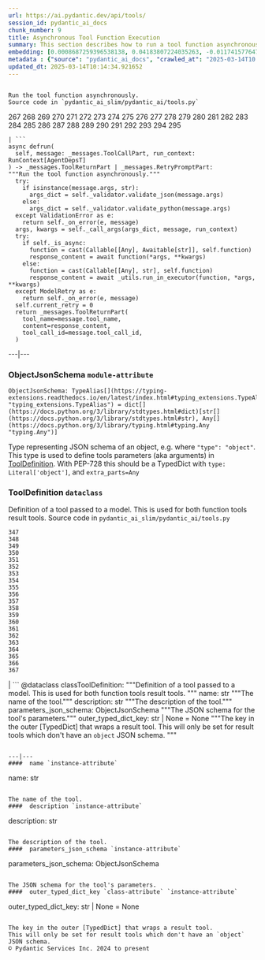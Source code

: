 ```yaml
---
url: https://ai.pydantic.dev/api/tools/
session_id: pydantic_ai_docs
chunk_number: 9
title: Asynchronous Tool Function Execution
summary: This section describes how to run a tool function asynchronously using the `async def run` method. It outlines handling input validation with JSON or Python args, managing errors through validation exceptions, and executing the function based on its async status.
embedding: [0.0008687259396538138, 0.04183807224035263, -0.0117415776476264, -0.02721911296248436, 0.03708111122250557, 0.0020159082487225533, -0.010958419181406498, -0.02044334076344967, -0.023947250097990036, -0.024434547871351242, 0.016452131792902946, -0.05072547495365143, 0.04548121243715286, -0.05170007050037384, 0.014502936974167824, 0.03343797102570534, -0.02619810588657856, 0.030050085857510567, 0.0037272549234330654, 0.06260628253221512, 0.02075660414993763, -0.01798364147543907, 0.02177761122584343, 0.03023572266101837, 0.024643391370773315, -0.017217887565493584, 0.005731560755521059, 0.050214968621730804, 0.01703224889934063, 0.013180268928408623, 0.002023159759119153, -0.016846612095832825, 0.009357294999063015, 0.003147137351334095, 0.011497928760945797, -0.03397167846560478, 0.033553995192050934, -0.00864375103265047, 0.002981803845614195, 0.021858826279640198, -0.05067906528711319, -0.06362728774547577, 0.016939431428909302, 0.002249405486509204, -0.030746227130293846, -0.020675387233495712, 0.018285302445292473, 0.05142161250114441, 0.0031355349346995354, -0.028750622645020485, -0.03132634609937668, 0.03197607770562172, 0.007257269695401192, 0.047151949256658554, -0.05996094271540642, -0.0025278618559241295, -0.01764717325568199, 0.045388393104076385, 0.01142831426113844, -0.010569741018116474, 0.0030108096543699503, 0.012808994390070438, -0.0047105541452765465, 0.05856866016983986, -0.03165121003985405, -0.010181061923503876, -0.02380802109837532, 0.037289950996637344, -0.0463629886507988, -0.020257702097296715, 0.02930753491818905, 0.0536956749856472, -0.058336615562438965, -0.026267720386385918, 0.012159262783825397, -0.051514431834220886, -0.029469968751072884, 0.07318761944770813, 0.023900840431451797, -0.041049111634492874, -0.022021260112524033, 0.019909631460905075, -0.024272115901112556, 0.02923792228102684, -0.03438936546444893, -0.06274550408124924, -0.02520030364394188, -0.03506230190396309, -0.017496343702077866, -0.018969841301441193, -0.016579758375883102, -0.030073290690779686, -0.02622131071984768, 0.02111627720296383, 0.0781998410820961, 0.022868230938911438, -0.009467517025768757, 0.00645670760422945, -0.02314668707549572, -0.0037185531109571457, 0.05081829056143761, 0.021963248029351234, -0.044436998665332794, 0.015581956133246422, 0.035596009343862534, -0.0038983896374702454, 0.010946816764771938, -0.03877505287528038, -0.04109552130103111, -0.006189853418618441, -0.11296048015356064, 0.0009180359193123877, -0.026058876886963844, 0.03431975096464157, -0.06339523941278458, -0.013400713913142681, -0.029168307781219482, 0.05508795753121376, -0.00010659659164957702, -0.016057651489973068, -0.04545800760388374, -0.0070426263846457005, 0.03290426358580589, -0.0010993226896971464, -0.014212878420948982, 0.039610423147678375, -0.03292746841907501, -0.017113465815782547, -0.08052030950784683, -0.0019723994191735983, 0.02308867685496807, 0.027126293629407883, -0.004475606605410576, -0.026058876886963844, -0.0038142725825309753, -0.02589644491672516, -0.06812899559736252, 0.008869996294379234, -0.047151949256658554, 0.006334883160889149, -0.0036170324310660362, -0.02893625944852829, 0.009745974093675613, 9.463166497880593e-05, -0.007495117839425802, 0.030699817463755608, -0.014317299239337444, -0.00847551692277193, -0.018227292224764824, 0.03169761970639229, 0.002316119149327278, 0.019840018823742867, 0.027126293629407883, -0.026638995856046677, -0.02452736720442772, 0.019259899854660034, 0.04035297408699989, 0.0583830252289772, 0.016069253906607628, -0.02106986753642559, -0.011347098276019096, 0.011654560454189777, -0.012553742155432701, 0.02045494318008423, -0.021220697090029716, -0.010065038688480854, 0.01673058792948723, -0.043694447726011276, -0.05791892856359482, -0.02319309674203396, -0.004458202980458736, -0.017473138868808746, -0.05002933368086815, 0.02796166203916073, 0.030119700357317924, 0.009508125483989716, -0.026708608493208885, -0.030351746827363968, -0.02898266911506653, -0.04891550540924072, -0.011677765287458897, -0.018250497058033943, -0.06372010707855225, -0.020234497264027596, -0.04434417933225632, -0.0341109074652195, 0.009769178926944733, -0.011057039722800255, 0.022717401385307312, 0.02513068914413452, 0.018563760444521904, 0.010378302074968815, 0.03058379329741001, 0.024063274264335632, 0.0019216391956433654, -0.03705790638923645, 0.040979500859975815, -0.007529925089329481, 0.03202248364686966, 0.02351796254515648, 0.02274060621857643, 0.03974965214729309, 0.03306669741868973, 0.008417504839599133, 0.027056679129600525, -0.04868346080183983, -0.0016982939559966326, -0.0019723994191735983, -0.023552769795060158, -0.06084272265434265, -0.023564372211694717, -0.04594530537724495, 0.024689801037311554, 0.01222887635231018, 0.007593737915158272, -0.011996829882264137, -0.02445775270462036, 0.012878607958555222, 0.00604482414200902, 0.022206896916031837, 0.009403704665601254, 0.03981926292181015, 0.05759406462311745, -0.009716968052089214, -0.017241092398762703, 0.02039693109691143, -0.018575362861156464, -0.047755271196365356, 0.0012247730046510696, 0.01942233368754387, -0.002210247563198209, -0.010285482741892338, 0.02550196461379528, -0.03647778928279877, -0.0045423200353980064, -0.08233027160167694, 0.023309120908379555, -0.013226678594946861, 0.039587218314409256, -0.025966059416532516, -0.00038722841418348253, -0.0005514741642400622, -0.016591360792517662, 0.0651123896241188, 0.0004622811102308333, 0.01206644345074892, 0.048776280134916306, -0.01594162918627262, 0.033182721585035324, 0.011550139635801315, 0.09151933342218399, -0.05276748538017273, 0.04246459901332855, 0.005139840766787529, -0.037986092269420624, -0.002665639854967594, 0.010105646215379238, -0.010610348545014858, -0.02998047135770321, 0.01226368360221386, 0.010239074006676674, -0.01673058792948723, -0.012832199223339558, -0.009328288957476616, -0.0034342955332249403, -0.00595200527459383, 0.017159875482320786, 0.018610168248414993, 0.008684358559548855, -0.017090260982513428, 0.048172954469919205, 0.05276748538017273, 0.04868346080183983, 0.005981011316180229, 0.00012010244972771034, 0.007002017926424742, -0.004260962828993797, 0.048869095742702484, -0.015396318398416042, -0.03903030604124069, 0.014398516155779362, 0.03132634609937668, 0.042673442512750626, 0.034203726798295975, -0.021580370143055916, 0.017844414338469505, -0.005476308986544609, -0.028727417811751366, -0.016765395179390907, -0.01626649498939514, -0.008527726866304874, 0.02895946428179741, 0.014352106489241123, 0.01175898127257824, -0.030444566160440445, -0.010587143711745739, 0.034505389630794525, -0.009247072972357273, -0.00293684471398592, -0.041049111634492874, 0.009728570468723774, -0.022891435772180557, 0.0036750442814081907, -0.0031558391638100147, 0.009745974093675613, 0.034598205238580704, 0.030490975826978683, -0.016220085322856903, 0.024596981704235077, -0.017206285148859024, 0.04046899452805519, 0.045133139938116074, -0.023007459938526154, -0.02749756909906864, -0.04051540419459343, 0.01695103384554386, 0.002155136549845338, 0.0067003569565713406, -0.00621885946020484, 0.02316989190876484, -0.004707653541117907, -0.01874939724802971, 0.005261665675789118, 0.0009165856172330678, -0.009844593703746796, 0.021510755643248558, -0.0380789116024971, 0.019874826073646545, -0.014468129724264145, -0.0004561173846013844, 0.01666097342967987, -0.05211775377392769, -0.0055459230206906796, 0.04550441727042198, 0.029748424887657166, -0.002965850755572319, 0.009827190078794956, 0.03974965214729309, -0.028124095872044563, 0.06218859553337097, -0.04601491987705231, 0.007877995260059834, -0.07750369608402252, -0.04388008639216423, 0.004872987046837807, 0.018528953194618225, 0.008997621946036816, 0.050447016954422, -0.023378735408186913, 0.03496948257088661, 0.02998047135770321, -0.0014415920013561845, 0.019225094467401505, 0.04761604219675064, -0.05081829056143761, -0.04281267151236534, -0.010569741018116474, -0.018099665641784668, -0.023877635598182678, 0.004417594522237778, -0.024596981704235077, 0.0039767054840922356, 0.01226368360221386, 0.008434908464550972, -0.04571325704455376, 0.022914640605449677, -0.0005942578427493572, -0.01277418714016676, -0.013481930829584599, -0.03617612645030022, 0.003962202463299036, 0.008945412002503872, -0.011875005438923836, -0.04142038896679878, 0.00664234533905983, -0.010279681533575058, -0.013365906663239002, 0.02210247702896595, 0.014665369875729084, -0.0144449258223176, 0.07648269087076187, 0.010273880325257778, -0.007031023968011141, -0.005145641975104809, 0.031071092933416367, 0.02515389397740364, 0.029469968751072884, 0.011526934802532196, -0.021649984642863274, 0.005653244908899069, 0.030467770993709564, -0.06079631298780441, -0.0047946712002158165, -0.008214463479816914, -0.018552158027887344, 0.004922296851873398, 0.005647443700581789, 0.02349475771188736, 0.06724721938371658, -0.030142905190587044, -0.0069033983163535595, -0.0034749037586152554, 0.0033066696487367153, -0.0018186683300882578, -0.026082081720232964, 0.0524890311062336, 0.014967030845582485, 0.02784563973546028, 0.017600765451788902, 0.01224047876894474, 0.06766490638256073, 0.030119700357317924, 0.0002887897426262498, 0.0013444222277030349, 0.0069556087255477905, -0.04924037307500839, 0.00713544525206089, 0.0030108096543699503, 0.015013440512120724, 0.009264476597309113, -0.01125427894294262, -0.04826577380299568, -0.03666342422366142, -0.026314130052924156, 0.013516737148165703, 0.07755010575056076, 0.021893633529543877, -0.07513681799173355, 0.019805211573839188, -0.017774799838662148, 0.02851857617497444, 0.011637156829237938, 0.06436983495950699, -0.022961050271987915, 0.004562624264508486, -0.02352956496179104, -0.010436313226819038, 0.024040069431066513, 0.004725057166069746, 0.04285908117890358, 0.0038548808079212904, -0.019248297438025475, 0.0016330307116732001, 0.055598460137844086, -0.04596851021051407, -0.019109070301055908, -0.008539329282939434, -0.03264901041984558, 0.05508795753121376, -0.02307707443833351, 0.002294364618137479, 0.03292746841907501, -0.07281634956598282, -0.013365906663239002, 0.009699564427137375, -0.04343919828534126, 0.03030533716082573, -0.00739069702103734, 0.024596981704235077, -0.0018244695384055376, 0.04139718413352966, -0.0031732425559312105, -0.017206285148859024, 0.014317299239337444, -0.03601369261741638, -0.03696508705615997, 0.011938817799091339, 0.01222887635231018, 0.0005275443545542657, -0.023007459938526154, 0.005267466884106398, 0.049472417682409286, 0.026662200689315796, -0.00655532767996192, 0.008661153726279736, -0.02275220863521099, 0.024991462007164955, -0.01294822245836258, 0.0586150698363781, 0.03360040485858917, 0.0060506253503263, -0.01667257584631443, -0.03392527252435684, 0.020478148013353348, -0.017600765451788902, 0.03968003764748573, -0.008695960976183414, 0.003498108359053731, 0.021209094673395157, -0.010511728934943676, -0.01944553852081299, -0.0014060597168281674, 0.05077188089489937, -0.010749576613307, 0.016579758375883102, 0.044390588998794556, -0.03712752088904381, -0.003007909283041954, -0.016556553542613983, -0.040631428360939026, 0.0142940953373909, 0.008388498798012733, 0.0326722152531147, 0.03404129296541214, 0.0073790946044027805, 0.01733390986919403, 0.026267720386385918, -0.016544951125979424, -0.0030862251296639442, 0.04770886152982712, -0.0714704766869545, -0.0001717691629892215, 0.030908659100532532, 0.03362360969185829, 0.022589774802327156, 0.0070078191347420216, -0.008626347407698631, -0.00813324749469757, 0.008521925657987595, -0.011196267791092396, -0.0014466679422184825, -0.01671898551285267, -0.014572551473975182, -0.01476979162544012, 0.015245487913489342, -0.007454509846866131, 0.01603444665670395, -0.004478507209569216, -0.04738399758934975, -0.010650957003235817, 0.014398516155779362, 0.009229669347405434, 0.026662200689315796, 0.010737975127995014, -0.04434417933225632, -0.01293662004172802, 0.00815645232796669, 0.006833783816546202, 0.0015663171652704477, 0.003315371461212635, 0.015222283080220222, 0.018911829218268394, 0.0007461761124432087, -0.00630007591098547, 0.014479732140898705, 0.06645826250314713, -0.007599539123475552, 0.00562423886731267, 0.027984866872429848, 0.0022131481673568487, 0.01275098230689764, -0.026314130052924156, 0.04102591052651405, -0.049147553741931915, 0.01241451408714056, -0.0010369600495323539, -0.016498541459441185, -0.021522358059883118, -0.0043189749121665955, -0.010366699658334255, 0.01902785338461399, -0.002462598728016019, 0.023332325741648674, 0.03230094164609909, -0.029493173584342003, 0.037591613829135895, 0.040979500859975815, -0.009026627987623215, -0.002707698382437229, -0.0008941060514189303, 0.006601736880838871, 0.008957014419138432, -0.012472526170313358, -0.013064245693385601, -0.012217273935675621, -0.0151062598451972, 0.009537131525576115, -0.027358340099453926, -0.018575362861156464, -0.015384715981781483, -0.011608150787651539, -0.02759038843214512, 0.021847223863005638, 0.02074500173330307, -0.019805211573839188, 0.015025042928755283, 0.00680477824062109, -0.0063812923617661, -0.014201276004314423, -0.050911109894514084, 0.008278276771306992, 0.015570353716611862, -0.010355097241699696, -0.0019723994191735983, -0.01938752643764019, -0.028727417811751366, 0.025061074644327164, 0.012159262783825397, -0.03629215061664581, 0.011996829882264137, 0.023924045264720917, -0.05434540659189224, -0.0020507152657955885, 0.018900228664278984, -0.05063265562057495, -0.010378302074968815, 0.019851621240377426, 0.017577560618519783, -0.05058624595403671, 0.03942478448152542, -0.015396318398416042, -0.0035532196052372456, -0.017914028838276863, -0.023541167378425598, -0.0072108604945242405, 0.017264297232031822, 0.004353781696408987, 0.02180081605911255, 0.05750124529004097, -0.04357842728495598, -0.02719590812921524, -0.005914297886192799, 0.006334883160889149, 0.01738031953573227, 0.009716968052089214, 0.013215076178312302, -0.002062317682430148, -0.008759774267673492, 0.005482110194861889, 0.05986812338232994, -0.03937837481498718, 0.004298670683056116, 0.0360368974506855, 0.002494505140930414, -0.024991462007164955, 0.02993406169116497, 0.01478139404207468, 0.0012871356448158622, -0.0070078191347420216, -0.017902426421642303, 0.005516917444765568, 0.0633024200797081, 0.02487543784081936, -0.0027454060036689043, 0.016115663573145866, 0.005424098577350378, -0.0048149749636650085, 0.019491948187351227, 0.0011014980264008045, 0.026662200689315796, 0.01662616804242134, -0.014920622110366821, -0.00847551692277193, -0.006329081952571869, 0.021940043196082115, -0.007843188010156155, -0.003544517792761326, 0.0065321228466928005, -0.008510323241353035, 0.022009657695889473, -0.04571325704455376, -0.03153518587350845, -0.004136237781494856, -0.0016576857306063175, 0.014688574708998203, 0.035201530903577805, 0.010436313226819038, 0.0058852918446063995, 0.008730768226087093, 0.0027381544932723045, -0.0075705330818891525, 0.01206644345074892, 0.010012827813625336, 0.010784383863210678, 0.020466545596718788, 0.010761179029941559, 0.017519548535346985, -0.025409145280718803, -0.029353944584727287, 0.04703592509031296, -0.030073290690779686, -0.014386913739144802, -0.042418189346790314, 0.007576334290206432, 0.0647411122918129, -0.015199078246951103, 0.03269542008638382, 0.029493173584342003, 0.04343919828534126, 0.02349475771188736, 0.008724967017769814, -0.030467770993709564, -0.005073127336800098, -0.01593002676963806, 0.014665369875729084, 0.02207927219569683, 0.00714704766869545, 0.01671898551285267, -0.04107231646776199, -0.04385688155889511, -0.02445775270462036, -0.004907793831080198, -0.030792636796832085, -0.016417324542999268, -0.025061074644327164, 0.009687962010502815, -0.009861997328698635, -0.025037871673703194, 0.06084272265434265, -0.04128115996718407, -0.02448095753788948, 0.0035474183969199657, -0.042650237679481506, 0.004240659065544605, -0.0166377704590559, -0.004211653023958206, 0.022636184468865395, 0.021499153226614, 0.019990848377346992, 0.005746063776314259, -0.02752077393233776, 0.0025278618559241295, -0.01570958085358143, -0.01698583923280239, -0.0024451951030641794, -0.017879221588373184, -0.014085252769291401, 0.03332194685935974, -0.008504522033035755, -0.009647353552281857, -0.02315828949213028, 0.012727777473628521, -0.019909631460905075, -0.03067661263048649, 0.0002808131102938205, -0.02956278808414936, -0.030142905190587044, 0.035944078117609024, -0.019793609157204628, 0.009218066930770874, 0.0354335755109787, 0.015825605019927025, -0.001846223953180015, -0.009107844904065132, -0.014932224527001381, -0.0029702014289796352, -0.031094297766685486, 0.033136311918497086, -0.021603574976325035, 0.024968257173895836, -0.00798241700977087, 0.006427701562643051, -0.01565157063305378, 0.005511116236448288, 0.0019158379873260856, 0.010836594738066196, -0.0018215689342468977, 0.00034208802389912307, -0.029771629720926285, 0.020826218649744987, -0.010848197154700756, -0.010540734976530075, -0.028797032311558723, 0.04803372919559479, -0.027033474296331406, -0.0325561948120594, 0.0016634869389235973, 0.017519548535346985, -0.007512521464377642, -0.002146434737369418, -0.015117861330509186, -0.008295680396258831, -0.019816813990473747, 0.004617735277861357, 0.011526934802532196, -0.02104666270315647, 0.021255504339933395, -0.03513191640377045, -0.004556823056191206, 0.001253053778782487, -0.0052384608425199986, -0.01376038696616888, -0.021011855453252792, -0.009450114332139492, 0.028077686205506325, 0.0016025746008381248, -0.02040853351354599, -0.014166468754410744, -0.023738408461213112, 0.0285881906747818, -0.036547400057315826, 0.00029585990705527365, 0.029400354251265526, 0.00687439227476716, 0.0073500885628163815, -0.027683205902576447, 0.012692970223724842, -0.09407185018062592, -0.02383122593164444, 0.022601377218961716, 0.018308507278561592, 0.0037794653326272964, -0.019561560824513435, -0.0008897552033886313, 0.040306564420461655, -0.02891305647790432, -0.03596728295087814, -0.005815677810460329, 0.010140453465282917, 0.0038287753704935312, 0.01224047876894474, 0.025014666840434074, -0.011538537219166756, 0.005067326128482819, -0.027010269463062286, 0.016823407262563705, 0.0026148795150220394, 0.005099232774227858, 0.026128491386771202, -0.021603574976325035, 0.0059404028579592705, -0.03715072572231293, -0.004472706001251936, -0.016173675656318665, 0.024248911067843437, 0.03937837481498718, 0.0166377704590559, -0.0009702465031296015, -0.013400713913142681, -0.027335135266184807, 0.035851262509822845, -0.05341721698641777, 0.012368104420602322, 8.239481394411996e-05, 0.016243290156126022, 0.024272115901112556, -0.018610168248414993, 0.02113948203623295, -0.023610781878232956, 0.024805823341012, 0.016150470823049545, 0.029446763917803764, 0.0015561651671305299, -0.022949447855353355, 0.023343928158283234, 0.003489406779408455, 0.04316074028611183, -0.006021619308739901, 0.020837821066379547, 0.011219472624361515, -0.027358340099453926, 0.06604057550430298, 0.030026881024241447, -0.02316989190876484, -0.047755271196365356, 0.005247162654995918, 0.05722278729081154, 0.029168307781219482, 0.005656145513057709, -0.010795986279845238, -0.01155593991279602, 0.01937592402100563, -0.027056679129600525, -0.022601377218961716, -0.0228218212723732, -0.029818039387464523, -0.023610781878232956, 0.010250676423311234, 0.0159764364361763, -0.0013560246443375945, -0.013725579716265202, -0.0069033983163535595, 0.021568767726421356, -0.023680396378040314, -0.03501589223742485, -0.0013429720420390368, -0.004832378588616848, 0.07634346187114716, -0.02311187982559204, -0.006752567365765572, 0.04311433061957359, -0.034528594464063644, 0.0030833245255053043, -0.0008970066555775702, 0.013679170049726963, 0.009322487749159336, 0.002588774310424924, 0.023738408461213112, 0.03158159554004669, 0.024945052340626717, -0.006851187441498041, -0.040329769253730774, -0.013342701829969883, -0.017426729202270508, 0.009270277805626392, 0.00722826411947608, -0.020153282210230827, 0.009368897415697575, 0.021847223863005638, -0.02517709881067276, -0.011793788522481918, -0.01661456562578678, 0.03290426358580589, -0.015431125648319721, -0.0313495472073555, -0.036500994116067886, 0.03949439898133278, 0.020014053210616112, 0.018911829218268394, 0.007193456869572401, 0.03810211643576622, -0.04021374508738518, 0.001853475347161293, 0.11221792548894882, -0.004797571804374456, -0.010436313226819038, 0.007860591635107994, -0.01695103384554386, 0.048172954469919205, 0.0037649625446647406, 0.0015692177694290876, -0.015883617103099823, 0.02515389397740364, -0.011625554412603378, 0.011654560454189777, -0.023030664771795273, -0.011671964079141617, 0.022195294499397278, 0.029493173584342003, -0.020628977566957474, 0.034598205238580704, -0.038983896374702454, 0.00081869080895558, 0.030050085857510567, -0.04466904699802399, -0.03942478448152542, -0.031071092933416367, -0.014920622110366821, -0.006578532513231039, 0.041606027632951736, -0.006746766157448292, -0.0027468563057482243, -0.0009426909382455051, -0.00664234533905983, -0.014526141807436943, 0.03492307290434837, -0.0126117542386055, -0.021963248029351234, 0.020884228870272636, 0.017461536452174187, 0.05267466977238655, 0.017438331618905067, 0.047128744423389435, 0.0015460130525752902, -0.031790439039468765, -0.0401209257543087, 0.004524916410446167, -0.04139718413352966, 0.030166110023856163, -0.02011847496032715, -0.011544338427484035, -0.0402369499206543, -0.030073290690779686, 0.0013828551163896918, 0.008028825744986534, -0.00603902293369174, -0.004449501167982817, 0.009821388870477676, 0.009351493790745735, 0.03608330711722374, -0.005557525437325239, 0.02002565562725067, 0.04346240311861038, -0.0024887039326131344, 0.00045430450700223446, -0.004812074359506369, 0.08915245532989502, 0.017879221588373184, -0.01598803885281086, 0.026267720386385918, -0.020872626453638077, 0.019793609157204628, 0.007587936706840992, 0.003831675974652171, -0.015245487913489342, 0.008893201127648354, 0.002420540200546384, 0.026314130052924156, 0.01603444665670395, -0.01445652823895216, 0.010563939809799194, -0.016835009679198265, 0.023970454931259155, 0.07824624329805374, 0.009351493790745735, 0.023691998794674873, 0.023993659764528275, 0.008446510881185532, 0.05128238722681999, -0.014166468754410744, 0.0010804688790813088, 0.0268478374928236, 0.018308507278561592, 0.001168211572803557, 0.006189853418618441, -0.02240413799881935, 0.0057170577347278595, 0.00353001500479877, -0.030003676190972328, 0.03529434651136398, -0.015593558549880981, -0.036500994116067886, 0.005389291327446699, -0.01142831426113844, -0.012542139738798141, 0.003878085408359766, -0.01832010969519615, -0.01706705614924431, -0.007802580017596483, -0.010123049840331078, -0.001898434478789568, 0.0018288203282281756, 0.029330739751458168, -0.010418910533189774, 0.03738277032971382, 0.02656938135623932, -0.02069859206676483, -0.01208964828401804, 0.003747558919712901, -0.0436016321182251, -0.0009144101641140878, 0.043764062225818634, -0.03158159554004669, 0.034830253571271896, -0.009943213313817978, -0.021974850445985794, 0.03209209814667702, 0.015755990520119667, 0.004333477467298508, 0.0262445155531168, -0.009328288957476616, -0.002543815178796649, 0.018598565831780434, 0.0442049540579319, 0.046084534376859665, 0.012704572640359402, -0.018146075308322906, 0.025223508477211, 0.0018650777637958527, -0.00730367936193943, -0.0002831698511727154, -0.00010632466000970453, -0.04413533955812454, 0.013238281011581421, 0.030699817463755608, -0.015071452595293522, 0.016800202429294586, 0.032509785145521164, 0.02106986753642559, 0.01277418714016676, 0.005168846808373928, -0.020686989650130272, -0.013516737148165703, 0.011306489817798138, 0.012971427291631699, 0.027822434902191162, 0.034853458404541016, -0.02183562144637108, 0.013783591799438, -0.015059850178658962, 0.005084729753434658, 0.05146802216768265, -0.028843441978096962, -0.03942478448152542, -0.00588239124044776, 0.00620725704357028, -0.02517709881067276, -0.038264550268650055, -0.022949447855353355, 0.03766122832894325, 0.008086837828159332, 0.01905105821788311, -0.04149000346660614, 0.010581343434751034, -0.021847223863005638, 0.004916495643556118, 0.012170865200459957, -0.007651749532669783, 0.027706410735845566, 0.0042841676622629166, -0.02821691520512104, 0.01799524389207363, -0.00344009674154222, 0.008974417112767696, 0.016881419345736504, -0.002835324266925454, 0.0007070181891322136, 0.017426729202270508, -0.011312291026115417, -0.009165856055915356, 0.0041710445657372475, 0.019793609157204628, -0.01156754232943058, -0.012785789556801319, -0.010952617973089218, 0.007640147116035223, 0.022206896916031837, -0.019236695021390915, -0.04211653023958206, 0.01601124182343483, 0.01661456562578678, 0.018540555611252785, 0.02789204940199852, -0.04007451608777046, 0.007999819703400135, -0.007437106221914291, -0.0004626436857506633, 0.015361511148512363, 0.034876663237810135, 0.029864449054002762, -0.002976002637296915, 0.02953958325088024, -0.012716175056993961, -0.025919649749994278, 0.0010442114435136318, -0.0069033983163535595, -0.019816813990473747, 0.019480345770716667, -0.015059850178658962, 0.00595200527459383, 0.008353691548109055, -0.03571203351020813, -0.015280294232070446, -0.04622375965118408, -0.004861384630203247, -0.012669766321778297, -0.030862251296639442, 0.002891885582357645, -0.0027860142290592194, -0.0012254981556907296, -0.01091781072318554, 0.007930206134915352, -0.016498541459441185, 0.0004840355250053108, 0.02617490105330944, -0.002712049288675189, -0.000864375033415854, 0.07202738523483276, 0.01425928808748722, 0.028031276538968086, 0.020837821066379547, -0.024713005870580673, -0.004075325559824705, -0.009548733942210674, 0.0030340144876390696, -0.014062047936022282, -0.00680477824062109, -0.01840132661163807, 0.02242734283208847, 0.024921847507357597, 0.009090441279113293, 0.010964220389723778, -0.02926112525165081, -0.01768198050558567, -0.00689759710803628, 0.026058876886963844, 0.019259899854660034, -0.0022537563927471638, 0.022961050271987915, -0.01872619241476059, -0.029748424887657166, 0.00638709357008338, -0.011196267791092396, 0.025316327810287476, -0.03803250193595886, 0.029168307781219482, 0.012298490852117538, -0.020988650619983673, 0.003408190328627825, 0.02960919588804245, -0.011880805715918541, -0.029818039387464523, 0.0007548778667114675, 0.02010687254369259, -0.020141679793596268, -0.0021348323207348585, -0.015407920815050602, 0.0159764364361763, -0.004872987046837807, 0.004780168179422617, 0.01425928808748722, 0.006062227766960859, 0.006079631391912699, 0.011387706734240055, -0.03636176511645317, 0.015744388103485107, 0.022612979635596275, 0.01977040432393551, -0.026476562023162842, -0.008295680396258831, -0.00587368942797184, -0.0006682228413410485, -0.010256477631628513, -0.003489406779408455, 0.03596728295087814, -0.005252963863313198, 0.03025892749428749, -0.023297518491744995, 0.005928800906985998, -0.014189673587679863, 0.01800684630870819, 0.01374878454953432, -0.015222283080220222, 0.018865421414375305, -0.04854423180222511, -0.0064799124374985695, 0.04826577380299568, -0.02139473333954811, 0.021684791892766953, -0.022276511415839195, -0.021615177392959595, 0.002281312132254243, 0.032486580312252045, -0.0018172180280089378, -0.04478507116436958, 0.022253306582570076, 0.013644363731145859, 0.00798241700977087, -0.009287681430578232, -0.0285881906747818, 0.02851857617497444, -0.06191013753414154, -0.03877505287528038, 0.0023813822772353888, -0.013365906663239002, -0.0025278618559241295, 0.027706410735845566, 0.047755271196365356, -0.013342701829969883, -0.004397290758788586, 0.04399611055850983, 0.03067661263048649, 0.0019709491170942783, 0.000432550092227757, -0.026708608493208885, 0.0021812417544424534, 0.015361511148512363, 0.021313516423106194, 0.014363708905875683, -0.01832010969519615, 0.030374951660633087, 0.008046229369938374, -0.006996216718107462, 0.003660541260614991, -0.02926112525165081, -0.014050445519387722, 0.01256534457206726, 0.013899615034461021, 0.019642777740955353, 0.0032428568229079247, -0.0032631608191877604, 0.029516378417611122, -0.02182401902973652, -0.041327569633722305, 0.01874939724802971, -0.02928433008491993, -0.02923792228102684, 0.030096495524048805, -0.020965445786714554, -0.0004941875813528895, 0.021940043196082115, -0.024272115901112556, 0.021232299506664276, 0.009293481707572937, -0.07337325811386108, -0.0026554877404123545, 0.0015561651671305299, -0.00647411122918129, 0.004693150520324707, 0.010604547336697578, -0.019990848377346992, -0.014514539390802383, -0.0027309029828757048, 0.003318272065371275, -0.018865421414375305, -0.03032854199409485, 0.01697423681616783, -0.005638741888105869, 0.007193456869572401, 0.0016852413536980748, -0.023053869605064392, -0.0004934624303132296, -0.004603232257068157, 0.01732230745255947, 0.010894606821238995, -0.0069033983163535595, 0.004217454232275486, -0.014560949057340622, -0.008864195086061954, 0.018958238884806633, -0.014549346640706062, -0.0067119593732059, -0.052535440772771835, 0.015895219519734383, -0.00310652912594378, -0.023390337824821472, 0.01764717325568199, 0.0394015796482563, 0.006010017357766628, -0.005891093052923679, 0.024272115901112556, 0.008753973059356213, 0.06664389371871948, 0.0075705330818891525, 0.008928008377552032, 0.0012276736088097095, 0.004394390154629946, -0.0052413614466786385, -0.01294822245836258, 0.02073339931666851, 0.00013859369209967554, 0.019840018823742867, -0.0014444924890995026, 0.011875005438923836, -0.011219472624361515, -0.004098529927432537, -0.041745252907276154, -0.021882031112909317, 0.0019230894977226853, 0.02314668707549572, 0.01699744164943695, -0.010865600779652596, -0.0036808454897254705, -0.011863403022289276, -0.01159654837101698, -0.026708608493208885, -0.02749756909906864, 0.02217208966612816, 0.008463914506137371, 0.0011566092725843191, -0.015407920815050602, -0.0027352538891136646, 0.02691745199263096, -0.006253666710108519, -0.019190287217497826, 0.020304111763834953, 0.020965445786714554, 0.0018447736511006951, -0.0077387671917676926, -0.01175898127257824, -0.015616762451827526, -0.0053747883066535, 0.01873779483139515, -0.00172149867285043, 0.006236263085156679, 0.023541167378425598, 0.011497928760945797, -0.018958238884806633, 0.004629337694495916, 0.01909746788442135, -0.02689424715936184, 0.028773827478289604, 0.015872014686465263, 0.00663074292242527, -0.008910604752600193, 0.03545678034424782, -0.04835859313607216, -0.0018578262533992529, -0.02721911296248436, 0.024921847507357597, -0.013041040860116482, 0.0059694088995456696, -0.019538357853889465, 0.011091846041381359, 0.026337334886193275, -0.0018085162155330181, 0.024272115901112556, -0.020884228870272636, -0.029678810387849808, -0.0063928947784006596, -0.013215076178312302, 0.009542932733893394, -0.02003725804388523, -0.03666342422366142, 0.008289879187941551, 0.005244262050837278, -0.004887490067631006, -0.021209094673395157, 0.02993406169116497, -0.015373113565146923, 0.01801844872534275, 0.0016605863347649574, 0.004722156561911106, 0.009189060889184475, 0.012356502935290337, 0.0023886337876319885, 0.001292211702093482, 0.0001977838110178709, 0.04116513580083847, -0.008545130491256714, -0.021928440779447556, 0.005223957821726799, 0.00553722120821476, -0.004368284717202187, -0.01735711470246315, 0.007118041627109051, 0.02656938135623932, 0.0007414626888930798, -0.010604547336697578, 0.0024916045367717743, 0.003747558919712901, -0.006236263085156679, 0.02517709881067276, -0.019515153020620346, 0.00595200527459383, -0.031488776206970215, 0.014653767459094524, -0.0016098259948194027, -0.0013473228318616748, 0.009032429195940495, 0.015512341633439064, 0.002630832837894559, 0.02547875978052616, -0.02239253558218479, -0.0016228787135332823, 0.017821209505200386, -0.03666342422366142, -0.023726806044578552, -0.024086477234959602, 0.0002721113560255617, -0.016428926959633827, 0.00815645232796669, 0.0028266224544495344, -0.020605772733688354, 0.025084279477596283, 0.020141679793596268, 0.03912312164902687, 0.01599963940680027, -0.01328469067811966, 0.027660001069307327, -0.025734011083841324, 0.03186005353927612, 0.06293114274740219, -0.00628267228603363, 0.008713364601135254, -0.038937486708164215, -0.007477714214473963, 0.018099665641784668, -0.04719835892319679, 0.008237668313086033, -0.010204266756772995, -0.017786402255296707, 0.036872267723083496, -0.00815065111964941, 0.00781998410820961, -0.05671228468418121, 0.012634959071874619, 0.03376283869147301, 0.012808994390070438, 0.0046786474995315075, -0.023053869605064392, -0.00022914640430826694, 0.019190287217497826, 0.0006537198787555099, -0.016452131792902946, 0.018981443718075752, 0.018494145944714546, 0.01670738309621811, -0.008591540157794952, 0.03394847363233566, -0.0126117542386055, 0.02622131071984768, 0.014317299239337444, -0.03571203351020813, 0.0127625847235322, 0.03705790638923645, 0.018795806914567947, -0.008527726866304874, 0.02721911296248436, 0.009786581620573997, -0.006613339297473431, 0.013679170049726963, -0.014723381958901882, -0.015338306315243244, 0.015895219519734383, 0.005514016840606928, 0.0019680485129356384, -0.02147595025599003, 0.000474246044177562, 0.019120672717690468, 0.01309905294328928, 0.01307584811002016, 0.051885709166526794, -0.020315714180469513, -0.017774799838662148, -0.009392102248966694, 0.0060042161494493484, -0.01807646080851555, 0.0006196380127221346, 0.02003725804388523, -0.01476979162544012, 0.01125427894294262, 0.00353001500479877, -0.007843188010156155, -0.022995857521891594, -0.02921471744775772, -0.010941015556454659, 0.02239253558218479, 0.013563146814703941, -0.00681057944893837, 0.022276511415839195, -0.0018302706303074956, -0.004113032948225737, 0.018911829218268394, 0.023552769795060158, -0.005342882126569748, 0.010685764253139496, -0.0004133337060920894, 0.008713364601135254, 0.03306669741868973, -0.01901625096797943, 0.014816200360655785, -0.031094297766685486, 0.0028614294715225697, -0.025942854583263397, 0.017542753368616104, -0.003237055614590645, 0.03308990225195885, -0.03230094164609909, 0.03817173093557358, -0.0025090081617236137, 0.015326703898608685, -0.009879400953650475, 0.008063632994890213, -0.005679350346326828, -0.010320289991796017]
metadata : {"source": "pydantic_ai_docs", "crawled_at": "2025-03-14T10:14:34.920136", "url_path": "/api/tools/", "chunk_size": 3707}
updated_dt: 2025-03-14T10:14:34.921652
---
```

```

Run the tool function asynchronously.
Source code in `pydantic_ai_slim/pydantic_ai/tools.py`
```
267
268
269
270
271
272
273
274
275
276
277
278
279
280
281
282
283
284
285
286
287
288
289
290
291
292
293
294
295
```
| ```
async defrun(
  self, message: _messages.ToolCallPart, run_context: RunContext[AgentDepsT]
) -> _messages.ToolReturnPart | _messages.RetryPromptPart:
"""Run the tool function asynchronously."""
  try:
    if isinstance(message.args, str):
      args_dict = self._validator.validate_json(message.args)
    else:
      args_dict = self._validator.validate_python(message.args)
  except ValidationError as e:
    return self._on_error(e, message)
  args, kwargs = self._call_args(args_dict, message, run_context)
  try:
    if self._is_async:
      function = cast(Callable[[Any], Awaitable[str]], self.function)
      response_content = await function(*args, **kwargs)
    else:
      function = cast(Callable[[Any], str], self.function)
      response_content = await _utils.run_in_executor(function, *args, **kwargs)
  except ModelRetry as e:
    return self._on_error(e, message)
  self.current_retry = 0
  return _messages.ToolReturnPart(
    tool_name=message.tool_name,
    content=response_content,
    tool_call_id=message.tool_call_id,
  )

```
  
---|---  
###  ObjectJsonSchema `module-attribute`
```
ObjectJsonSchema: TypeAlias[](https://typing-extensions.readthedocs.io/en/latest/index.html#typing_extensions.TypeAlias "typing_extensions.TypeAlias") = dict[](https://docs.python.org/3/library/stdtypes.html#dict)[str[](https://docs.python.org/3/library/stdtypes.html#str), Any[](https://docs.python.org/3/library/typing.html#typing.Any "typing.Any")]

```

Type representing JSON schema of an object, e.g. where `"type": "object"`.
This type is used to define tools parameters (aka arguments) in [ToolDefinition](https://ai.pydantic.dev/api/tools/#pydantic_ai.tools.ToolDefinition).
With PEP-728 this should be a TypedDict with `type: Literal['object']`, and `extra_parts=Any`
###  ToolDefinition `dataclass`
Definition of a tool passed to a model.
This is used for both function tools result tools.
Source code in `pydantic_ai_slim/pydantic_ai/tools.py`
```
347
348
349
350
351
352
353
354
355
356
357
358
359
360
361
362
363
364
365
366
367
```
| ```
@dataclass
classToolDefinition:
"""Definition of a tool passed to a model.
  This is used for both function tools result tools.
  """
  name: str
"""The name of the tool."""
  description: str
"""The description of the tool."""
  parameters_json_schema: ObjectJsonSchema
"""The JSON schema for the tool's parameters."""
  outer_typed_dict_key: str | None = None
"""The key in the outer [TypedDict] that wraps a result tool.
  This will only be set for result tools which don't have an `object` JSON schema.
  """

```
  
---|---  
####  name `instance-attribute`
```
name: str[](https://docs.python.org/3/library/stdtypes.html#str)

```

The name of the tool.
####  description `instance-attribute`
```
description: str[](https://docs.python.org/3/library/stdtypes.html#str)

```

The description of the tool.
####  parameters_json_schema `instance-attribute`
```
parameters_json_schema: ObjectJsonSchema[](https://ai.pydantic.dev/api/tools/#pydantic_ai.tools.ObjectJsonSchema "pydantic_ai.tools.ObjectJsonSchema")

```

The JSON schema for the tool's parameters.
####  outer_typed_dict_key `class-attribute` `instance-attribute`
```
outer_typed_dict_key: str[](https://docs.python.org/3/library/stdtypes.html#str) | None = None

```

The key in the outer [TypedDict] that wraps a result tool.
This will only be set for result tools which don't have an `object` JSON schema.
© Pydantic Services Inc. 2024 to present